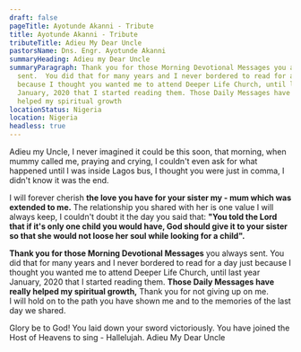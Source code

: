 ```yaml
---
draft: false
pageTitle: Ayotunde Akanni - Tribute
title: Ayotunde Akanni - Tribute
tributeTitle: Adieu My Dear Uncle
pastorsName: Dns. Engr. Ayotunde Akanni
summaryHeading: Adieu my Dear Uncle
summaryParagraph: Thank you for those Morning Devotional Messages you always
  sent.  You did that for many years and I never bordered to read for a day just
  because I thought you wanted me to attend Deeper Life Church, until last year
  January, 2020 that I started reading them. Those Daily Messages have really
  helped my spiritual growth
locationStatus: Nigeria
location: Nigeria
headless: true
---
```

Adieu my Uncle,
I never imagined it could be this soon, that morning, when mummy called me, praying and crying, I couldn't even ask for what happened until I was inside  Lagos bus, I thought you were just in comma, I didn't know it was the end.

I will forever cherish **the love you have for your sister my - mum which was extended to me.**
The relationship you shared with her is one value I will always keep, I couldn't doubt it the day you said that:
**"You told the Lord that if it's only one child you would have, God should give it to your sister so that she would not loose her soul while looking for a child".**

**Thank you for those Morning Devotional Messages** you always sent.  You did that for many years and I never bordered to read for a day just because I thought you wanted me to attend Deeper Life Church, until last year January, 2020 that I started reading them.
**Those Daily Messages have really helped my spiritual growth,** Thank you for not giving up on me.\
I will hold on to the path you have shown me and to the memories of the last day we shared.

Glory be to God! You laid down your sword victoriously.  You have joined the Host of Heavens to sing - Hallelujah.
Adieu My Dear Uncle
